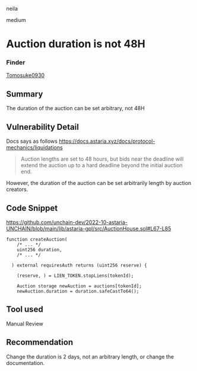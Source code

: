 neila

medium

# Auction duration is not 48H

### Finder 
[Tomosuke0930](https://github.com/Tomosuke0930)

## Summary
The duration of the auction can be set arbitrary, not 48H

## Vulnerability Detail
Docs says as follows
https://docs.astaria.xyz/docs/protocol-mechanics/liquidations
> Auction lengths are set to 48 hours, but bids near the deadline will extend the auction up to a hard deadline beyond the initial auction end.

However, the duration of the auction can be set arbitrarily length by auction creators.

## Code Snippet
https://github.com/unchain-dev/2022-10-astaria-UNCHAIN/blob/main/lib/astaria-gpl/src/AuctionHouse.sol#L67-L85
```solidity
function createAuction(
    /* ... */		
    uint256 duration,
    /* ... */		

  ) external requiresAuth returns (uint256 reserve) {

    (reserve, ) = LIEN_TOKEN.stopLiens(tokenId);

    Auction storage newAuction = auctions[tokenId];
    newAuction.duration = duration.safeCastTo64();
```

## Tool used
Manual Review

## Recommendation
Change the duration is 2 days, not an arbitrary length, or change the documentation.